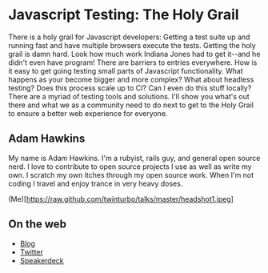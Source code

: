 # Javascript Testing: The Holy Grail

There is a holy grail for Javascript developers: Getting a test suite up
and running fast and have multiple browsers execute the tests. Getting
the holy grail is damn hard. Look how much work Indiana Jones had to get
it--and he didn't even have program! There are barriers to entries
everywhere. How is it easy to get going testing small parts of
Javascript functionality. What happens as your become bigger and more
complex? What about headless testing? Does this process scale up to CI?
Can I even do this stuff locally? There are a myriad of testing tools
and solutions. I'll show you what's out there and what we as a community
need to do next to get to the Holy Grail to ensure a better web
experience for everyone.


## Adam Hawkins

My name is Adam Hawkins. I'm a rubyist, rails guy, and general
open source nerd. I love to contribute to open source projects I use as
well as write my own. I scratch my own itches through my open source
work. When I'm not coding I travel and enjoy trance in very heavy doses.


(Me)[https://raw.github.com/twinturbo/talks/master/headshot1.jpeg]

## On the web

- [Blog](http://broadcastingadam.com)
- [Twitter](https://twitter.com/adman65)
- [Speakerdeck](https://speakerdeck.com/u/twinturbo)


